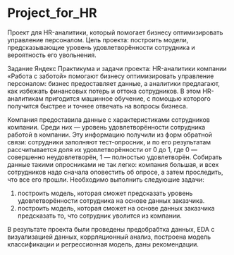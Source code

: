 # Project_for_HR
Проект для HR-аналитики, который помогает бизнесу оптимизировать управление персоналом. Цель проекта: построить модели, предсказывающие уровень удовлетворённости сотрудника и вероятность его увольнения.

Задание Яндекс Практикума и задачи проекта:
HR-аналитики компании «Работа с заботой» помогают бизнесу оптимизировать управление персоналом: бизнес предоставляет данные, а аналитики предлагают, как избежать финансовых потерь и оттока сотрудников. В этом HR-аналитикам пригодится машинное обучение, с помощью которого получится быстрее и точнее отвечать на вопросы бизнеса.

Компания предоставила данные с характеристиками сотрудников компании. Среди них — уровень удовлетворённости сотрудника работой в компании. Эту информацию получили из форм обратной связи: сотрудники заполняют тест-опросник, и по его результатам рассчитывается доля их удовлетворённости от 0 до 1, где 0 — совершенно неудовлетворён, 1 — полностью удовлетворён. Собирать данные такими опросниками не так легко: компания большая, и всех сотрудников надо сначала оповестить об опросе, а затем проследить, что все его прошли. 
Необходимо выполнить следуюшие задачи:
1) построить модель, которая сможет предсказать уровень удовлетворённости сотрудника на основе данных заказчика.
2) построить модель, которая сможет на основе данных заказчика предсказать то, что сотрудник уволится из компании.

В результате проекта были проведены предобрабтка данных, EDA c визуализацией данных, коррляционный анализ, построена модель классификации и регрессионная модель, даны рекомендации. 

